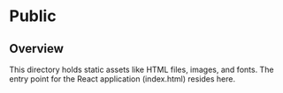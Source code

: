 # Public

## Overview
This directory holds static assets like HTML files, images, and fonts. The entry point for the React application (index.html) resides here.